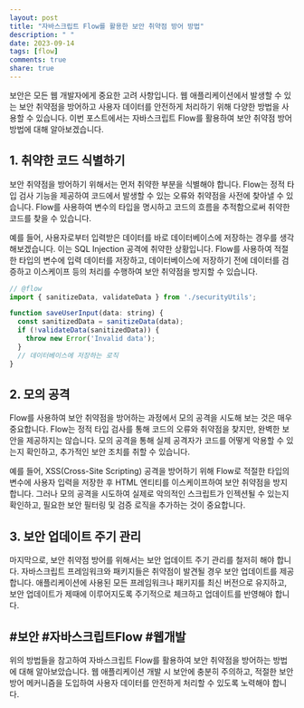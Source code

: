 ```yaml
---
layout: post
title: "자바스크립트 Flow를 활용한 보안 취약점 방어 방법"
description: " "
date: 2023-09-14
tags: [flow]
comments: true
share: true
---
```


보안은 모든 웹 개발자에게 중요한 고려 사항입니다. 웹 애플리케이션에서 발생할 수 있는 보안 취약점을 방어하고 사용자 데이터를 안전하게 처리하기 위해 다양한 방법을 사용할 수 있습니다. 이번 포스트에서는 자바스크립트 Flow를 활용하여 보안 취약점 방어 방법에 대해 알아보겠습니다.

## 1. 취약한 코드 식별하기

보안 취약점을 방어하기 위해서는 먼저 취약한 부분을 식별해야 합니다. Flow는 정적 타입 검사 기능을 제공하여 코드에서 발생할 수 있는 오류와 취약점을 사전에 찾아낼 수 있습니다. Flow를 사용하여 변수의 타입을 명시하고 코드의 흐름을 추적함으로써 취약한 코드를 찾을 수 있습니다. 

예를 들어, 사용자로부터 입력받은 데이터를 바로 데이터베이스에 저장하는 경우를 생각해보겠습니다. 이는 SQL Injection 공격에 취약한 상황입니다. Flow를 사용하여 적절한 타입의 변수에 입력 데이터를 저장하고, 데이터베이스에 저장하기 전에 데이터를 검증하고 이스케이프 등의 처리를 수행하여 보안 취약점을 방지할 수 있습니다.

```javascript
// @flow
import { sanitizeData, validateData } from './securityUtils';

function saveUserInput(data: string) {
  const sanitizedData = sanitizeData(data);
  if (!validateData(sanitizedData)) {
    throw new Error('Invalid data');
  }
  // 데이터베이스에 저장하는 로직
}
```

## 2. 모의 공격

Flow를 사용하여 보안 취약점을 방어하는 과정에서 모의 공격을 시도해 보는 것은 매우 중요합니다. Flow는 정적 타입 검사를 통해 코드의 오류와 취약점을 찾지만, 완벽한 보안을 제공하지는 않습니다. 모의 공격을 통해 실제 공격자가 코드를 어떻게 악용할 수 있는지 확인하고, 추가적인 보안 조치를 취할 수 있습니다.

예를 들어, XSS(Cross-Site Scripting) 공격을 방어하기 위해 Flow로 적절한 타입의 변수에 사용자 입력을 저장한 후 HTML 엔티티를 이스케이프하여 보안 취약점을 방지합니다. 그러나 모의 공격을 시도하여 실제로 악의적인 스크립트가 인젝션될 수 있는지 확인하고, 필요한 보안 필터링 및 검증 로직을 추가하는 것이 중요합니다.

## 3. 보안 업데이트 주기 관리

마지막으로, 보안 취약점 방어를 위해서는 보안 업데이트 주기 관리를 철저히 해야 합니다. 자바스크립트 프레임워크와 패키지들은 취약점이 발견될 경우 보안 업데이트를 제공합니다. 애플리케이션에 사용된 모든 프레임워크나 패키지를 최신 버전으로 유지하고, 보안 업데이트가 제때에 이루어지도록 주기적으로 체크하고 업데이트를 반영해야 합니다.

## #보안 #자바스크립트Flow #웹개발

위의 방법들을 참고하여 자바스크립트 Flow를 활용하여 보안 취약점을 방어하는 방법에 대해 알아보았습니다. 웹 애플리케이션 개발 시 보안에 충분히 주의하고, 적절한 보안 방어 메커니즘을 도입하여 사용자 데이터를 안전하게 처리할 수 있도록 노력해야 합니다.